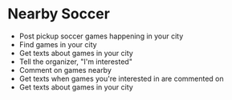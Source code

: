 # Nearby Soccer

- Post pickup soccer games happening in your city
- Find games in your city
- Get texts about games in your city
- Tell the organizer, "I'm interested"
- Comment on games nearby
- Get texts when games you're interested in are commented on
- Get texts about games in your city
